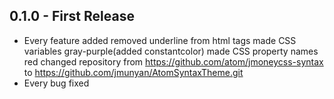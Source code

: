 ## 0.1.0 - First Release
* Every feature added
removed underline from html tags
made CSS variables gray-purple(added constantcolor)
made CSS property names red
changed repository from https://github.com/atom/jmoneycss-syntax
                    to https://github.com/jmunyan/AtomSyntaxTheme.git
* Every bug fixed
